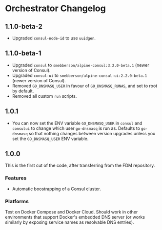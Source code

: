 # Orchestrator Changelog

## 1.1.0-beta-2

- Upgraded `consul-node-id` to use `uuidgen`.

## 1.1.0-beta-1

- Upgraded `consul` to `smebberson/alpine-consul:3.2.0-beta.1` (newer version of Consul).
- Upgraded `consul-ui` to `smebberson/alpine-consul-ui:2.2.0-beta.1` (newer version of Consul).
- Removed `GO_DNSMASQ_USER` in favour of `GO_DNSMASQ_RUNAS`, and set to root by default.
- Removed all custom `run` scripts.

## 1.0.1

- You can now set the ENV variable `GO_DNSMASQ_USER` in `consul` and `consului` to change which user `go-dnsmasq` is run as. Defaults to `go-dnsmasq` so that nothing changes between version upgrades unless you set the `GO_DNSMASQ_USER` ENV variable.

## 1.0.0

This is the first cut of the code, after transferring from the FDM repository.

### Features

- Automatic boostrapping of a Consul cluster.

### Platforms

Test on Docker Compose and Docker Cloud. Should work in other environments that support Docker's embedded DNS server (or works similarly by exposing service names as resolvable DNS entries).
